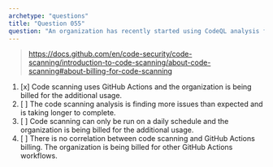 ```yaml
---
archetype: "questions"
title: "Question 055"
question: "An organization has recently started using CodeQL analysis for all pull requests on their repositories as well as running the analysis on an hourly schedule. Since then they are experiencing larger than usual GitHub Actions bills. What is the most likely cause of this?"
---
```



> https://docs.github.com/en/code-security/code-scanning/introduction-to-code-scanning/about-code-scanning#about-billing-for-code-scanning
1. [x] Code scanning uses GitHub Actions and the organization is being billed for the additional usage.
1. [ ] The code scanning analysis is finding more issues than expected and is taking longer to complete.
1. [ ] Code scanning can only be run on a daily schedule and the organization is being billed for the additional usage.
1. [ ] There is no correlation between code scanning and GitHub Actions billing. The organization is being billed for other GitHub Actions workflows.
